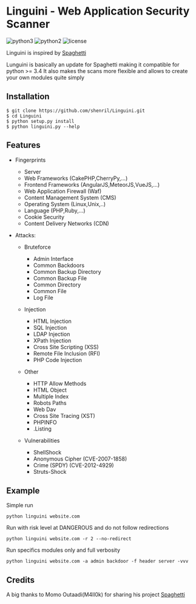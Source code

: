 # Linguini - Web Application Security Scanner
 ![python3](https://img.shields.io/badge/python-3.6-green.svg) ![python2](https://img.shields.io/badge/python-2.7-red.svg) ![license](https://img.shields.io/badge/License-GPLv3-brightgreen.svg)

Linguini is inspired by [Spaghetti](https://github.com/m4ll0k/Spaghetti)


Lunguini is basically an update for Spaghetti making it compatible for python >= 3.4
It also makes the scans more flexible and allows to create your own modules quite simply

## Installation
```
$ git clone https://github.com/shenril/Linguini.git
$ cd Linguini
$ python setup.py install
$ python linguini.py --help
```

## Features
- Fingerprints
  - Server
  - Web Frameworks (CakePHP,CherryPy,...)
  - Frontend Frameworks (AngularJS,MeteorJS,VueJS,...)
  - Web Application Firewall (Waf)
  - Content Management System (CMS)
  - Operating System (Linux,Unix,..)
  - Language (PHP,Ruby,...)
  - Cookie Security
  - Content Delivery Networks (CDN)

- Attacks:

  - Bruteforce
    - Admin Interface
    - Common Backdoors
    - Common Backup Directory
    - Common Backup File
    - Common Directory
    - Common File
    - Log File
  
  - Injection
    - HTML Injection
    - SQL Injection
    - LDAP Injection
    - XPath Injection
    - Cross Site Scripting (XSS)
    - Remote File Inclusion (RFI)
    - PHP Code Injection
    
  - Other
    - HTTP Allow Methods
    - HTML Object
    - Multiple Index
    - Robots Paths
    - Web Dav
    - Cross Site Tracing (XST)
    - PHPINFO
    - .Listing
    
  - Vulnerabilities
    - ShellShock
    - Anonymous Cipher (CVE-2007-1858)
    - Crime (SPDY) (CVE-2012-4929)
    - Struts-Shock


## Example
Simple run

`python linguini website.com `

Run with risk level at DANGEROUS and do not follow redirections

`python linguini website.com -r 2 --no-redirect`

Run specifics modules only and full verbosity

`python linguini website.com -a admin backdoor -f header server -vvv`

## Credits
A big thanks to Momo Outaadi(M4ll0k) for sharing his project [Spaghetti](https://github.com/m4ll0k/Spaghetti)


